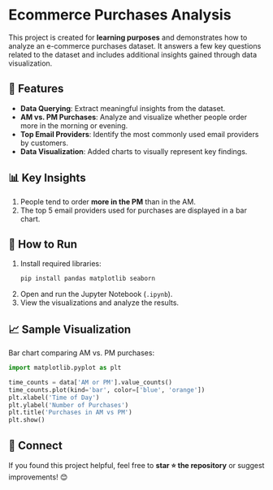 # Ecommerce Purchases Analysis

This project is created for **learning purposes** and demonstrates how to analyze an e-commerce purchases dataset. It answers a few key questions related to the dataset and includes additional insights gained through data visualization.

## 📌 Features
- **Data Querying**: Extract meaningful insights from the dataset.
- **AM vs. PM Purchases**: Analyze and visualize whether people order more in the morning or evening.
- **Top Email Providers**: Identify the most commonly used email providers by customers.
- **Data Visualization**: Added charts to visually represent key findings.

## 📊 Key Insights
1. People tend to order **more in the PM** than in the AM.
2. The top 5 email providers used for purchases are displayed in a bar chart.

## 🚀 How to Run
1. Install required libraries:
   ```sh
   pip install pandas matplotlib seaborn
   ```
2. Open and run the Jupyter Notebook (`.ipynb`).
3. View the visualizations and analyze the results.

## 📈 Sample Visualization
Bar chart comparing AM vs. PM purchases:

```python
import matplotlib.pyplot as plt

time_counts = data['AM or PM'].value_counts()
time_counts.plot(kind='bar', color=['blue', 'orange'])
plt.xlabel('Time of Day')
plt.ylabel('Number of Purchases')
plt.title('Purchases in AM vs PM')
plt.show()
```

## 🔗 Connect
If you found this project helpful, feel free to **star ⭐ the repository** or suggest improvements! 😊

